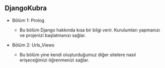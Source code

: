 ## **DjangoKubra**

- Bölüm 1: Prolog
  * Bu bölüm Django hakkında kısa bir bilgi verir. Kurulumları yapmanızı ve projenizi başlatmanızı sağlar.
 
- Bölüm 2: Urls_Views
  * Bu bölüm yine kendi oluşturduğumuz diğer sitelere nasıl erişeceğimizi öğrenmenizi sağlar.
